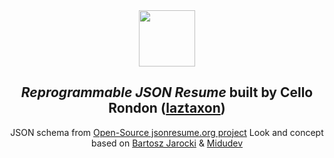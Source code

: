 <div align="center">
<img src="logo.png" height="90px" width="auto" /> 
<h2>
    <em>Reprogrammable JSON Resume</em> built by Cello Rondon (<a href="https://github.com/laztaxon">laztaxon</a>)</h2>
JSON schema from <a href="https://jsonresume.org/schema/">Open-Source jsonresume.org project</a>
Look and concept based on <a href="https://github.com/BartoszJarocki/cv">Bartosz Jarocki</a> & <a href="https://github.com/midudev">Midudev</a>
